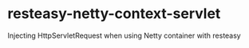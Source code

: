 resteasy-netty-context-servlet
==============================

Injecting HttpServletRequest when using Netty container with resteasy

